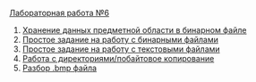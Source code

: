 <a href="https://vk.com/doc-78641724_368829398?hash=49a37f567d4707cfe9&dl=f5caf9ca74dd6749ab">Лабораторная работа №6</a>  
1. <a href="https://github.com/EliseevVadim/Lab6/tree/master/6.1">Хранение данных предметной области в бинарном файле</a>  
2. <a href="https://github.com/EliseevVadim/Lab6/tree/master/6.2">Простое задание на работу с бинарными файлами</a>  
3. <a href="https://github.com/EliseevVadim/Lab6/tree/master/6.3">Простое задание на работу с текстовыми файлами</a>  
4. <a href="https://github.com/EliseevVadim/Lab6/tree/master/6.4">Работа с директориями/побайтовое копирование</a>  
5. <a href="https://github.com/EliseevVadim/Lab6/tree/master/6.5">Разбор .bmp файла</a> 
